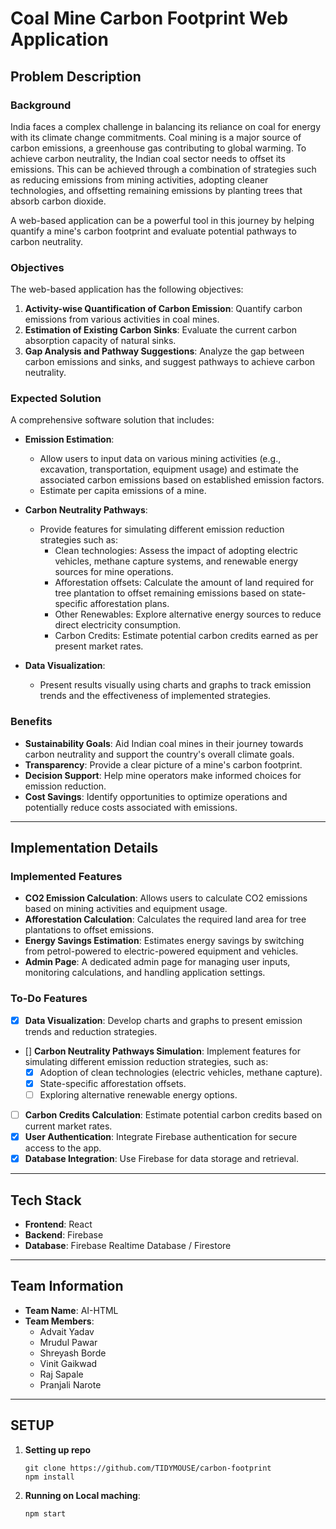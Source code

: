 # Coal Mine Carbon Footprint Web Application

## Problem Description

### Background

India faces a complex challenge in balancing its reliance on coal for energy with its climate change commitments. Coal mining is a major source of carbon emissions, a greenhouse gas contributing to global warming. To achieve carbon neutrality, the Indian coal sector needs to offset its emissions. This can be achieved through a combination of strategies such as reducing emissions from mining activities, adopting cleaner technologies, and offsetting remaining emissions by planting trees that absorb carbon dioxide.

A web-based application can be a powerful tool in this journey by helping quantify a mine's carbon footprint and evaluate potential pathways to carbon neutrality.

### Objectives

The web-based application has the following objectives:

1. **Activity-wise Quantification of Carbon Emission**: Quantify carbon emissions from various activities in coal mines.
2. **Estimation of Existing Carbon Sinks**: Evaluate the current carbon absorption capacity of natural sinks.
3. **Gap Analysis and Pathway Suggestions**: Analyze the gap between carbon emissions and sinks, and suggest pathways to achieve carbon neutrality.

### Expected Solution

A comprehensive software solution that includes:

- **Emission Estimation**:

  - Allow users to input data on various mining activities (e.g., excavation, transportation, equipment usage) and estimate the associated carbon emissions based on established emission factors.
  - Estimate per capita emissions of a mine.

- **Carbon Neutrality Pathways**:

  - Provide features for simulating different emission reduction strategies such as:
    - Clean technologies: Assess the impact of adopting electric vehicles, methane capture systems, and renewable energy sources for mine operations.
    - Afforestation offsets: Calculate the amount of land required for tree plantation to offset remaining emissions based on state-specific afforestation plans.
    - Other Renewables: Explore alternative energy sources to reduce direct electricity consumption.
    - Carbon Credits: Estimate potential carbon credits earned as per present market rates.

- **Data Visualization**:

  - Present results visually using charts and graphs to track emission trends and the effectiveness of implemented strategies.

### Benefits

- **Sustainability Goals**: Aid Indian coal mines in their journey towards carbon neutrality and support the country's overall climate goals.
- **Transparency**: Provide a clear picture of a mine's carbon footprint.
- **Decision Support**: Help mine operators make informed choices for emission reduction.
- **Cost Savings**: Identify opportunities to optimize operations and potentially reduce costs associated with emissions.

---

## Implementation Details

### Implemented Features

- **CO2 Emission Calculation**: Allows users to calculate CO2 emissions based on mining activities and equipment usage.
- **Afforestation Calculation**: Calculates the required land area for tree plantations to offset emissions.
- **Energy Savings Estimation**: Estimates energy savings by switching from petrol-powered to electric-powered equipment and vehicles.
- **Admin Page**: A dedicated admin page for managing user inputs, monitoring calculations, and handling application settings.

### To-Do Features

- [x] **Data Visualization**: Develop charts and graphs to present emission trends and reduction strategies.
- [] **Carbon Neutrality Pathways Simulation**: Implement features for simulating different emission reduction strategies, such as:
  - [x] Adoption of clean technologies (electric vehicles, methane capture).
  - [x] State-specific afforestation offsets.
  - [ ] Exploring alternative renewable energy options.
- [ ] **Carbon Credits Calculation**: Estimate potential carbon credits based on current market rates.
- [x] **User Authentication**: Integrate Firebase authentication for secure access to the app.
- [x] **Database Integration**: Use Firebase for data storage and retrieval.

---

## Tech Stack

- **Frontend**: React
- **Backend**: Firebase
- **Database**: Firebase Realtime Database / Firestore

---

## Team Information

- **Team Name**: AI-HTML
- **Team Members**:
  - Advait Yadav
  - Mrudul Pawar
  - Shreyash Borde
  - Vinit Gaikwad
  - Raj Sapale
  - Pranjali Narote

---

## SETUP

1. **Setting up repo**
   ```base
   git clone https://github.com/TIDYMOUSE/carbon-footprint
   npm install
   ```
2. **Running on Local maching**:
   ```bash
   npm start
   ```
